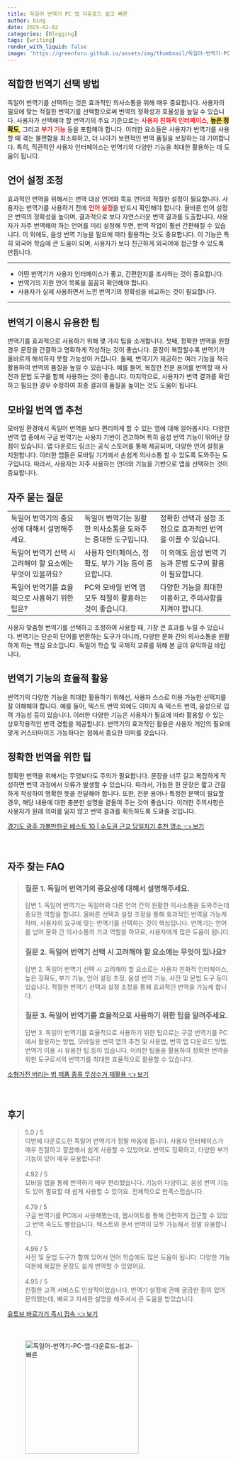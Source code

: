 ```yaml
---
title: 독일어 번역기 PC 앱 다운로드 쉽고 빠른
author: bing
date: 2025-02-02
categories: [Blogging]
tags: [writing]
render_with_liquid: false
image: 'https://greenforu.github.io/assets/img/thumbnail/독일어-번역기-PC-앱-다운로드-쉽고-빠른.webp'
---
```



<h2 id='적합한_번역기_선택_방법'>적합한 번역기 선택 방법</h2>

<p>독일어 번역기를 선택하는 것은 효과적인 의사소통을 위해 매우 중요합니다. 사용자의 필요에 맞는 적절한 번역기를 선택함으로써 번역의 정확성과 효율성을 높일 수 있습니다. 사용자가 선택해야 할 번역기의 주요 기준으로는 <b><span style="color: #ee2323;">사용자 친화적 인터페이스</span></b>, <b><span style="background-color: #ffe066;">높은 정확도</span></b>, 그리고 <b><span style="color: #ee2323;">부가 기능</span></b> 등을 포함해야 합니다. 이러한 요소들은 사용자가 번역기를 사용할 때 겪는 불편함을 최소화하고, 더 나아가 보편적인 번역 품질을 보장하는 데 기여합니다. 특히, 직관적인 사용자 인터페이스는 번역기의 다양한 기능을 최대한 활용하는 데 도움이 됩니다.</p>

<h2 id='언어_설정_조정'>언어 설정 조정</h2>

<p>효과적인 번역을 위해서는 번역 대상 언어와 목표 언어의 적절한 설정이 필요합니다. 사용자는 번역기를 사용하기 전에 <b><span style="color: #ee2323;">언어 설정</span></b>을 반드시 확인해야 합니다. 올바른 언어 설정은 번역의 정확성을 높이며, 결과적으로 보다 자연스러운 번역 결과를 도출합니다. 사용자가 자주 번역해야 하는 언어를 미리 설정해 두면, 번역 작업이 훨씬 간편해질 수 있습니다. 이 외에도, 음성 번역 기능을 필요에 따라 활용하는 것도 중요합니다. 이 기능은 특히 외국어 학습에 큰 도움이 되며, 사용자가 보다 친근하게 외국어에 접근할 수 있도록 만듭니다.</p>

<hr />

<ul>
    <li>어떤 번역기가 사용자 인터페이스가 좋고, 간편한지를 조사하는 것이 중요합니다.</li>
    <li>번역기의 지원 언어 목록을 꼼꼼히 확인해야 합니다.</li>
    <li>사용자가 실제 사용하면서 느낀 번역기의 정확성을 비교하는 것이 필요합니다.</li>
</ul>

<hr />

<h2 id='번역기_이용시_유용한_팁'>번역기 이용시 유용한 팁</h2>

<p>번역기를 효과적으로 사용하기 위해 몇 가지 팁을 소개합니다. 첫째, 정확한 번역을 원할 경우 문장을 간결하고 명확하게 작성하는 것이 좋습니다. 문장이 복잡할수록 번역기가 올바르게 해석하지 못할 가능성이 커집니다. 둘째, 번역기가 제공하는 여러 기능을 적극 활용하여 번역의 품질을 높일 수 있습니다. 예를 들어, 복잡한 전문 용어를 번역할 때 사전과 문법 도구를 함께 사용하는 것이 좋습니다. 마지막으로, 사용자가 번역 결과를 확인하고 필요한 경우 수정하여 최종 결과의 품질을 높이는 것도 도움이 됩니다.</p>

<h2 id='모바일_번역앱_추천'>모바일 번역 앱 추천</h2>

<p>모바일 환경에서 독일어 번역을 보다 편리하게 할 수 있는 앱에 대해 알아봅시다. 다양한 번역 앱 중에서 구글 번역기는 사용자 기반이 견고하며 특히 음성 번역 기능이 뛰어난 장점이 있습니다. 앱 다운로드 링크는 공식 스토어를 통해 제공되며, 다양한 언어 설정을 지원합니다. 이러한 앱들은 모바일 기기에서 손쉽게 의사소통 할 수 있도록 도와주는 도구입니다. 따라서, 사용자는 자주 사용하는 언어와 기능을 기반으로 앱을 선택하는 것이 중요합니다.</p>

<h2 id='자주_묻는_질문'>자주 묻는 질문</h2>

<table>
    <tr>
        <td>독일어 번역기의 중요성에 대해서 설명해주세요.</td>
        <td>독일어 번역기는 원활한 의사소통을 도와주는 중대한 도구입니다.</td>
        <td>정확한 선택과 설정 조정으로 효과적인 번역을 이끌 수 있습니다.</td>
    </tr>
    <tr>
        <td>독일어 번역기 선택 시 고려해야 할 요소에는 무엇이 있을까요?</td>
        <td>사용자 인터페이스, 정확도, 부가 기능 등이 중요합니다.</td>
        <td>이 외에도 음성 번역 기능과 문법 도구의 활용이 필요합니다.</td>
    </tr>
    <tr>
        <td>독일어 번역기를 효율적으로 사용하기 위한 팁은?</td>
        <td>PC와 모바일 번역 앱 모두 적절히 활용하는 것이 좋습니다.</td>
        <td>다양한 기능을 최대한 이용하고, 주의사항을 지켜야 합니다.</td>
    </tr>
</table>

<p>사용자 맞춤형 번역기를 선택하고 조정하여 사용할 때, 가장 큰 효과를 누릴 수 있습니다. 번역기는 단순히 단어를 변환하는 도구가 아니라, 다양한 문화 간의 의사소통을 원활하게 하는 핵심 요소입니다. 독일어 학습 및 국제적 교류를 위해 본 글이 유익하길 바랍니다.</p>

<h2 id='번역기_기능의_효율적_활용'>번역기 기능의 효율적 활용</h2>

<p>번역기의 다양한 기능을 최대한 활용하기 위해선, 사용자 스스로 이용 가능한 선택지를 잘 이해해야 합니다. 예를 들어, 텍스트 번역 외에도 이미지 속 텍스트 번역, 음성으로 입력 가능성 등이 있습니다. 이러한 다양한 기능은 사용자가 필요에 따라 활용할 수 있는 상호작용적인 번역 경험을 제공합니다. 번역기의 효과적인 활용은 사용자 개인의 필요에 맞게 커스터마이즈 가능하다는 점에서 중요한 의미를 갖습니다.</p>

<h2 id='정확한_번역을_위한_팁'>정확한 번역을 위한 팁</h2>

<p>정확한 번역을 위해서는 무엇보다도 주의가 필요합니다. 문장을 너무 길고 복잡하게 작성하면 번역 과정에서 오류가 발생할 수 있습니다. 따라서, 가능한 한 문장은 짧고 간결하게 작성하여 명확한 뜻을 전달해야 합니다. 또한, 전문 용어나 특정한 문맥이 필요할 경우, 해당 내용에 대한 충분한 설명을 곁들여 주는 것이 좋습니다. 이러한 주의사항은 사용자가 원래 의미를 잃지 않고 번역 결과를 획득하도록 도와줄 것입니다.</p>


<p><a class="click-button" title="경기도 광주 가볼만한곳 베스트 10 | 수도권 근교 당일치기 추천 명소" href="https://greenforu.github.io/posts/%EA%B2%BD%EA%B8%B0%EB%8F%84-%EA%B4%91%EC%A3%BC-%EA%B0%80%EB%B3%BC%EB%A7%8C%ED%95%9C%EA%B3%B3-%EB%B2%A0%EC%8A%A4%ED%8A%B8-10-%EC%88%98%EB%8F%84%EA%B6%8C-%EA%B7%BC%EA%B5%90-%EB%8B%B9%EC%9D%BC%EC%B9%98%EA%B8%B0-%EC%B6%94%EC%B2%9C-%EB%AA%85%EC%86%8C/" rel="dofollow">경기도 광주 가볼만한곳 베스트 10 | 수도권 근교 당일치기 추천 명소 👈 보기</a></p><br>
<h2 id='자주_찾는_FAQ'>자주 찾는 FAQ</h2>
<div itemscope="" itemtype="https://schema.org/FAQPage"> 
    <blockquote> 
        <div itemscope="" itemprop="mainEntity" itemtype="https://schema.org/Question"> 
            <h3 itemprop="name">질문 1. 독일어 번역기의 중요성에 대해서 설명해주세요.</h3> 
            <div itemscope="" itemprop="acceptedAnswer" itemtype="https://schema.org/Answer"> 
                <span itemprop="text"> 
                    <p>답변 1. 독일어 번역기는 독일어와 다른 언어 간의 원활한 의사소통을 도와주는데 중요한 역할을 합니다. 올바른 선택과 설정 조정을 통해 효과적인 번역을 가능케 하며, 사용자의 요구에 맞는 번역기를 선택하는 것이 핵심입니다. 번역기는 언어를 넘어 문화 간 의사소통의 가교 역할을 하므로, 사용자에게 많은 도움이 됩니다.</p> 
                </span> 
            </div> 
        </div> 
        <div itemscope="" itemprop="mainEntity" itemtype="https://schema.org/Question"> 
            <h3 itemprop="name">질문 2. 독일어 번역기 선택 시 고려해야 할 요소에는 무엇이 있나요?</h3> 
            <div itemscope="" itemprop="acceptedAnswer" itemtype="https://schema.org/Answer"> 
                <span itemprop="text"> 
                    <p>답변 2. 독일어 번역기 선택 시 고려해야 할 요소로는 사용자 친화적 인터페이스, 높은 정확도, 부가 기능, 언어 설정 조정, 음성 번역 기능, 사전 및 문법 도구 등이 있습니다. 적절한 번역기 선택과 설정 조정을 통해 효과적인 번역을 가능케 합니다.</p> 
                </span> 
            </div> 
        </div> 
        <div itemscope="" itemprop="mainEntity" itemtype="https://schema.org/Question"> 
            <h3 itemprop="name">질문 3. 독일어 번역기를 효율적으로 사용하기 위한 팁을 알려주세요.</h3> 
            <div itemscope="" itemprop="acceptedAnswer" itemtype="https://schema.org/Answer"> 
                <span itemprop="text"> 
                    <p>답변 3. 독일어 번역기를 효율적으로 사용하기 위한 팁으로는 구글 번역기를 PC에서 활용하는 방법, 모바일용 번역 앱의 추천 및 사용법, 번역 앱 다운로드 방법, 번역기 이용 시 유용한 팁 등이 있습니다. 이러한 팁들을 활용하여 정확한 번역을 위한 도구로서의 번역기를 최대한 효율적으로 활용할 수 있습니다.</p> 
                </span> 
            </div> 
        </div> 
    </blockquote> 
</div>
<p><a class="click-button" title="소형가전 버리는 법 제품 종류 무상수거 재활용" href="https://greenforu.github.io/posts/%EC%86%8C%ED%98%95%EA%B0%80%EC%A0%84-%EB%B2%84%EB%A6%AC%EB%8A%94-%EB%B2%95-%EC%A0%9C%ED%92%88-%EC%A2%85%EB%A5%98-%EB%AC%B4%EC%83%81%EC%88%98%EA%B1%B0-%EC%9E%AC%ED%99%9C%EC%9A%A9/" rel="dofollow">소형가전 버리는 법 제품 종류 무상수거 재활용 👈 보기</a></p><br>
<h2 id='후기'>후기</h2>
<div itemscope itemtype="https://schema.org/Product">
  <blockquote>
  <div itemprop="review" itemscope itemtype="https://schema.org/Review">
      <div itemprop="reviewRating" itemscope itemtype="https://schema.org/Rating"> <span itemprop="ratingValue">5.0</span> / <span itemprop="bestRating">5</span> </div>
      <span itemprop="reviewBody">이번에 다운로드한 독일어 번역기가 정말 마음에 듭니다. 사용자 인터페이스가 매우 친절하고 깔끔해서 쉽게 사용할 수 있었어요. 번역도 정확하고, 다양한 부가 기능이 있어 매우 유용합니다!</span>
  </div>
  <br>
  <div itemprop="review" itemscope itemtype="https://schema.org/Review">
      <div itemprop="reviewRating" itemscope itemtype="https://schema.org/Rating"> <span itemprop="ratingValue">4.92</span> / <span itemprop="bestRating">5</span> </div>
      <span itemprop="reviewBody">모바일 앱을 통해 번역하기 매우 편리했습니다. 기능이 다양하고, 음성 번역 기능도 있어 필요할 때 쉽게 사용할 수 있어요. 전체적으로 만족스럽습니다.</span>
  </div>
  <br>
  <div itemprop="review" itemscope itemtype="https://schema.org/Review">
      <div itemprop="reviewRating" itemscope itemtype="https://schema.org/Rating"> <span itemprop="ratingValue">4.79</span> / <span itemprop="bestRating">5</span> </div>
      <span itemprop="reviewBody">구글 번역기를 PC에서 사용해봤는데, 웹사이트를 통해 간편하게 접근할 수 있었고 번역 속도도 빨랐습니다. 텍스트와 문서 번역이 모두 가능해서 정말 유용합니다.</span>
  </div>
  <br>
  <div itemprop="review" itemscope itemtype="https://schema.org/Review">
      <div itemprop="reviewRating" itemscope itemtype="https://schema.org/Rating"> <span itemprop="ratingValue">4.96</span> / <span itemprop="bestRating">5</span> </div>
      <span itemprop="reviewBody">사전 및 문법 도구가 함께 있어서 언어 학습에도 많은 도움이 됩니다. 다양한 기능 덕분에 복잡한 문장도 쉽게 번역할 수 있었어요.</span>
  </div>
  <br>
  <div itemprop="review" itemscope itemtype="https://schema.org/Review">
      <div itemprop="reviewRating" itemscope itemtype="https://schema.org/Rating"> <span itemprop="ratingValue">4.95</span> / <span itemprop="bestRating">5</span> </div>
      <span itemprop="reviewBody">친절한 고객 서비스도 인상적이었습니다. 번역기 설정에 관해 궁금한 점이 있어 문의했는데, 빠르고 자세한 설명을 해주셔서 큰 도움을 받았습니다.</span>
  </div>
  </blockquote>
</div>
<p><a class="click-button" title="유튜브 바로가기 즉시 접속" href="https://greenforu.github.io/posts/%EC%9C%A0%ED%8A%9C%EB%B8%8C-%EB%B0%94%EB%A1%9C%EA%B0%80%EA%B8%B0-%EC%A6%89%EC%8B%9C-%EC%A0%91%EC%86%8D/" rel="dofollow">유튜브 바로가기 즉시 접속 👈 보기</a></p><br>
<figure class="image"><img src="https://greenforu.github.io/assets/img/thumbnail/독일어-번역기-PC-앱-다운로드-쉽고-빠른.webp" alt="독일어-번역기-PC-앱-다운로드-쉽고-빠른" width="256" height="256"></figure>
